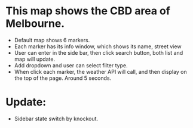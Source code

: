 # This map shows the CBD area of Melbourne.

* Default map shows 6 markers.
* Each marker has its info window, which shows its name, street view
* User can enter in the side bar, then click search button, both list and map will update.
* Add dropdown and user can select filter type.
* When click each marker, the weather API will call, and then display on the top of the page. Around 5 seconds.

# Update:
* Sidebar state switch by knockout.
